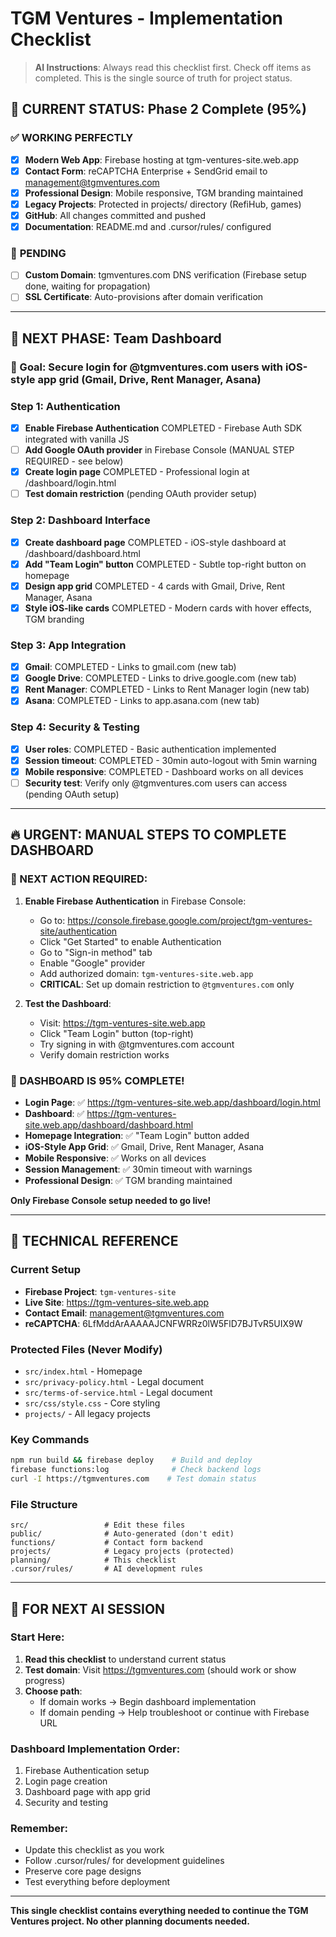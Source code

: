 # TGM Ventures - Implementation Checklist

> **AI Instructions**: Always read this checklist first. Check off items as completed. This is the single source of truth for project status.

## 🏁 **CURRENT STATUS: Phase 2 Complete (95%)**

### ✅ **WORKING PERFECTLY**
- [x] **Modern Web App**: Firebase hosting at tgm-ventures-site.web.app
- [x] **Contact Form**: reCAPTCHA Enterprise + SendGrid email to management@tgmventures.com
- [x] **Professional Design**: Mobile responsive, TGM branding maintained
- [x] **Legacy Projects**: Protected in projects/ directory (RefiHub, games)
- [x] **GitHub**: All changes committed and pushed
- [x] **Documentation**: README.md and .cursor/rules/ configured

### 🔄 **PENDING**
- [ ] **Custom Domain**: tgmventures.com DNS verification (Firebase setup done, waiting for propagation)
- [ ] **SSL Certificate**: Auto-provisions after domain verification

---

## 🚀 **NEXT PHASE: Team Dashboard**

### **🎯 Goal**: Secure login for @tgmventures.com users with iOS-style app grid (Gmail, Drive, Rent Manager, Asana)

### **Step 1: Authentication**
- [x] **Enable Firebase Authentication** COMPLETED - Firebase Auth SDK integrated with vanilla JS
- [ ] **Add Google OAuth provider** in Firebase Console (MANUAL STEP REQUIRED - see below)
- [x] **Create login page** COMPLETED - Professional login at /dashboard/login.html
- [ ] **Test domain restriction** (pending OAuth provider setup)

### **Step 2: Dashboard Interface** 
- [x] **Create dashboard page** COMPLETED - iOS-style dashboard at /dashboard/dashboard.html
- [x] **Add "Team Login" button** COMPLETED - Subtle top-right button on homepage
- [x] **Design app grid** COMPLETED - 4 cards with Gmail, Drive, Rent Manager, Asana
- [x] **Style iOS-like cards** COMPLETED - Modern cards with hover effects, TGM branding

### **Step 3: App Integration**
- [x] **Gmail**: COMPLETED - Links to gmail.com (new tab)
- [x] **Google Drive**: COMPLETED - Links to drive.google.com (new tab) 
- [x] **Rent Manager**: COMPLETED - Links to Rent Manager login (new tab)
- [x] **Asana**: COMPLETED - Links to app.asana.com (new tab)

### **Step 4: Security & Testing**
- [x] **User roles**: COMPLETED - Basic authentication implemented
- [x] **Session timeout**: COMPLETED - 30min auto-logout with 5min warning
- [x] **Mobile responsive**: COMPLETED - Dashboard works on all devices
- [ ] **Security test**: Verify only @tgmventures.com users can access (pending OAuth setup)

---

## 🔥 **URGENT: MANUAL STEPS TO COMPLETE DASHBOARD**

### **🎯 NEXT ACTION REQUIRED:**
1. **Enable Firebase Authentication** in Firebase Console:
   - Go to: https://console.firebase.google.com/project/tgm-ventures-site/authentication
   - Click "Get Started" to enable Authentication
   - Go to "Sign-in method" tab
   - Enable "Google" provider
   - Add authorized domain: `tgm-ventures-site.web.app`
   - **CRITICAL**: Set up domain restriction to `@tgmventures.com` only

2. **Test the Dashboard**:
   - Visit: https://tgm-ventures-site.web.app
   - Click "Team Login" button (top-right)
   - Try signing in with @tgmventures.com account
   - Verify domain restriction works

### **🚀 DASHBOARD IS 95% COMPLETE!**
- **Login Page**: ✅ https://tgm-ventures-site.web.app/dashboard/login.html
- **Dashboard**: ✅ https://tgm-ventures-site.web.app/dashboard/dashboard.html
- **Homepage Integration**: ✅ "Team Login" button added
- **iOS-Style App Grid**: ✅ Gmail, Drive, Rent Manager, Asana
- **Mobile Responsive**: ✅ Works on all devices
- **Session Management**: ✅ 30min timeout with warnings
- **Professional Design**: ✅ TGM branding maintained

**Only Firebase Console setup needed to go live!**

---

## 🔧 **TECHNICAL REFERENCE**

### **Current Setup**
- **Firebase Project**: `tgm-ventures-site`
- **Live Site**: https://tgm-ventures-site.web.app
- **Contact Email**: management@tgmventures.com
- **reCAPTCHA**: 6LfMddArAAAAAJCNFWRRz0lW5FlD7BJTvR5UIX9W

### **Protected Files (Never Modify)**
- `src/index.html` - Homepage
- `src/privacy-policy.html` - Legal document
- `src/terms-of-service.html` - Legal document
- `src/css/style.css` - Core styling
- `projects/` - All legacy projects

### **Key Commands**
```bash
npm run build && firebase deploy    # Build and deploy
firebase functions:log              # Check backend logs
curl -I https://tgmventures.com    # Test domain status
```

### **File Structure**
```
src/                 # Edit these files
public/              # Auto-generated (don't edit)
functions/           # Contact form backend
projects/            # Legacy projects (protected)
planning/            # This checklist
.cursor/rules/       # AI development rules
```

---

## 🎯 **FOR NEXT AI SESSION**

### **Start Here:**
1. **Read this checklist** to understand current status
2. **Test domain**: Visit https://tgmventures.com (should work or show progress)
3. **Choose path**:
   - If domain works → Begin dashboard implementation
   - If domain pending → Help troubleshoot or continue with Firebase URL

### **Dashboard Implementation Order:**
1. Firebase Authentication setup
2. Login page creation
3. Dashboard page with app grid
4. Security and testing

### **Remember:**
- Update this checklist as you work
- Follow .cursor/rules/ for development guidelines
- Preserve core page designs
- Test everything before deployment

---

**This single checklist contains everything needed to continue the TGM Ventures project. No other planning documents needed.**